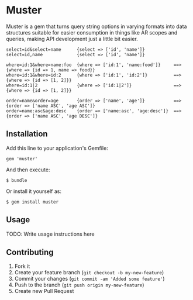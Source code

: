 # Muster

Muster is a gem that turns query string options in varying formats into data structures suitable for
easier consumption in things like AR scopes and queries, making API development just a little bit easier.

    select=id&select=name      {select => ['id', 'name']}
    select=id,name             {select => ['id', 'name']}

    where=id:1&where=name:foo  {where => ['id:1', 'name:food']}     ==> {where => {id => 1, name => food}}
    where=id:1&where=id:2      {where => ['id:1', 'id:2']}          ==> {where => {id => [1, 2]}}     
    where=id:1|2               {where => ['id:1|2']}                ==> {where => {id => [1, 2]}}

    order=name&order=age       {order => ['name', 'age']}           ==> {order => ['name ASC', 'age ASC']}
    order=name:asc&age:desc    {order => ['name:asc', 'age:desc']}  ==> {order => ['name ASC', 'age DESC']}

## Installation

Add this line to your application's Gemfile:

    gem 'muster'

And then execute:

    $ bundle

Or install it yourself as:

    $ gem install muster

## Usage

TODO: Write usage instructions here

## Contributing

1. Fork it
2. Create your feature branch (`git checkout -b my-new-feature`)
3. Commit your changes (`git commit -am 'Added some feature'`)
4. Push to the branch (`git push origin my-new-feature`)
5. Create new Pull Request


